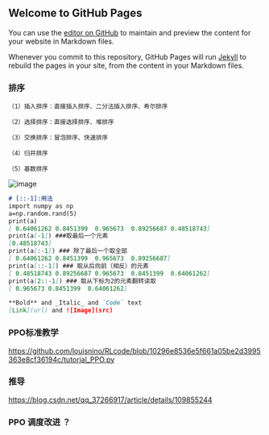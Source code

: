 ## Welcome to GitHub Pages

You can use the [editor on GitHub](https://github.com/cherish01/learn/edit/gh-pages/index.md) to maintain and preview the content for your website in Markdown files.

Whenever you commit to this repository, GitHub Pages will run [Jekyll](https://jekyllrb.com/) to rebuild the pages in your site, from the content in your Markdown files.

### 排序
    （1）插入排序：直接插入排序、二分法插入排序、希尔排序

    （2）选择排序：直接选择排序、堆排序

    （3）交换排序：冒泡排序、快速排序

    （4）归并排序

    （5）基数排序

![image](https://user-images.githubusercontent.com/24765262/160609856-ab3b89e8-9630-443d-b735-d37d79fe60a2.png)

```markdown
# [::-1]:用法
import numpy as np
a=np.random.rand(5)
print(a)
[ 0.64061262 0.8451399  0.965673  0.89256687 0.48518743]
print(a[-1]) ###取最后一个元素
[0.48518743]
print(a[:-1]) ### 除了最后一个取全部
[ 0.64061262 0.8451399  0.965673  0.89256687]
print(a[::-1]) ### 取从后向前（相反）的元素
[ 0.48518743 0.89256687 0.965673  0.8451399  0.64061262]
print(a[2::-1]) ### 取从下标为2的元素翻转读取
[ 0.965673 0.8451399  0.64061262]

**Bold** and _Italic_ and `Code` text
[Link](url) and ![Image](src)
```

### PPO标准教学
https://github.com/louisnino/RLcode/blob/10296e8536e5f661a05be2d3995363e8cf36194c/tutorial_PPO.py

### 推导
https://blog.csdn.net/qq_37266917/article/details/109855244
### PPO 调度改进 ？


